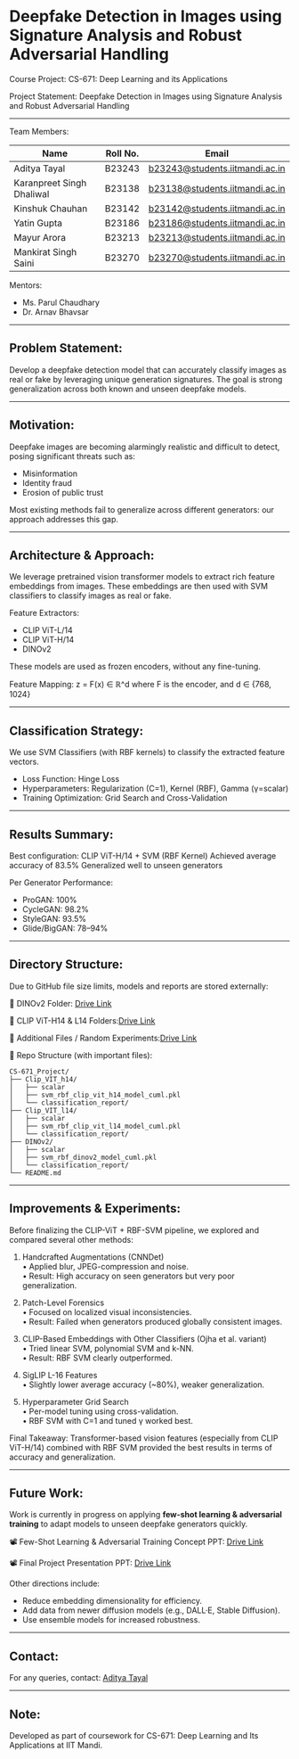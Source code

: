Deepfake Detection in Images using Signature Analysis and Robust Adversarial Handling
====================================================================================

Course Project: CS-671: Deep Learning and its Applications

Project Statement:
Deepfake Detection in Images using Signature Analysis and Robust Adversarial Handling

------------------------------------------------------------------------------------

Team Members:

Name                        | Roll No. | Email
----------------------------|----------|-----------------------------------------------
Aditya Tayal                | B23243   | b23243@students.iitmandi.ac.in
Karanpreet Singh Dhaliwal  | B23138   | b23138@students.iitmandi.ac.in
Kinshuk Chauhan             | B23142   | b23142@students.iitmandi.ac.in
Yatin Gupta                 | B23186   | b23186@students.iitmandi.ac.in
Mayur Arora                 | B23213   | b23213@students.iitmandi.ac.in
Mankirat Singh Saini        | B23270   | b23270@students.iitmandi.ac.in

Mentors:
- Ms. Parul Chaudhary
- Dr. Arnav Bhavsar

------------------------------------------------------------------------------------

Problem Statement:
------------------
Develop a deepfake detection model that can accurately classify images as real or fake 
by leveraging unique generation signatures. The goal is strong generalization across 
both known and unseen deepfake models.

------------------------------------------------------------------------------------

Motivation:
-----------
Deepfake images are becoming alarmingly realistic and difficult to detect, posing 
significant threats such as:
- Misinformation
- Identity fraud
- Erosion of public trust

Most existing methods fail to generalize across different generators: our approach 
addresses this gap.

------------------------------------------------------------------------------------

Architecture & Approach:
------------------------

We leverage pretrained vision transformer models to extract rich feature embeddings 
from images. These embeddings are then used with SVM classifiers to classify images 
as real or fake.

Feature Extractors:
- CLIP ViT-L/14
- CLIP ViT-H/14
- DINOv2

These models are used as frozen encoders, without any fine-tuning.

Feature Mapping:
z = F(x) ∈ ℝ^d  where F is the encoder, and d ∈ {768, 1024}

------------------------------------------------------------------------------------

Classification Strategy:
------------------------

We use SVM Classifiers (with RBF kernels) to classify the extracted feature vectors.

- Loss Function: Hinge Loss
- Hyperparameters: Regularization (C=1), Kernel (RBF), Gamma (γ=scalar)
- Training Optimization: Grid Search and Cross-Validation

------------------------------------------------------------------------------------

Results Summary:
----------------

Best configuration: CLIP ViT-H/14 + SVM (RBF Kernel)
Achieved average accuracy of 83.5%
Generalized well to unseen generators

Per Generator Performance:
- ProGAN:    100%
- CycleGAN:  98.2%
- StyleGAN:  93.5%
- Glide/BigGAN: 78–94%

------------------------------------------------------------------------------------

Directory Structure:
--------------------

Due to GitHub file size limits, models and reports are stored externally:

📁 DINOv2 Folder: [Drive Link](https://drive.google.com/drive/folders/1o-rxIA8mBluSk5WyvsWYKBJafrtU19mP)

📁 CLIP ViT-H14 & L14 Folders:[Drive Link](https://drive.google.com/drive/folders/1HWMmCz8TIfiMe6svDLCtQCoTkJACb50E)

📁 Additional Files / Random Experiments:[Drive Link](https://drive.google.com/drive/folders/1cei3Wf9XndkQgJdc96IiPbgrm9lZCVYT)

📂 Repo Structure (with important files):

```
CS-671_Project/
├── Clip_VIT_h14/
│   ├── scalar
│   ├── svm_rbf_clip_vit_h14_model_cuml.pkl
│   └── classification_report/
├── Clip_VIT_l14/
│   ├── scalar
│   ├── svm_rbf_clip_vit_l14_model_cuml.pkl
│   └── classification_report/
├── DINOv2/
│   ├── scalar
│   ├── svm_rbf_dinov2_model_cuml.pkl
│   └── classification_report/
└── README.md
```

------------------------------------------------------------------------------------

Improvements & Experiments:
---------------------------

Before finalizing the CLIP-ViT + RBF-SVM pipeline, we explored and compared several other methods:

1. Handcrafted Augmentations (CNNDet)  
   • Applied blur, JPEG-compression and noise.  
   • Result: High accuracy on seen generators but very poor generalization.

2. Patch-Level Forensics  
   • Focused on localized visual inconsistencies.  
   • Result: Failed when generators produced globally consistent images.

3. CLIP-Based Embeddings with Other Classifiers (Ojha et al. variant)  
   • Tried linear SVM, polynomial SVM and k-NN.  
   • Result: RBF SVM clearly outperformed.

4. SigLIP L-16 Features  
   • Slightly lower average accuracy (~80%), weaker generalization.

5. Hyperparameter Grid Search  
   • Per-model tuning using cross-validation.  
   • RBF SVM with C=1 and tuned γ worked best.

Final Takeaway:
Transformer-based vision features (especially from CLIP ViT-H/14) combined with 
RBF SVM provided the best results in terms of accuracy and generalization.

------------------------------------------------------------------------------------

Future Work:
------------

Work is currently in progress on applying **few-shot learning & adversarial training** to adapt models 
to unseen deepfake generators quickly.

📽️ Few-Shot Learning & Adversarial Training Concept PPT: [Drive Link](https://drive.google.com/file/d/1bFFZ-0i3eJBwT7fuRwZECMxyfnmg406-/view?usp=drivesdk)

📽️ Final Project Presentation PPT: [Drive Link](https://drive.google.com/file/d/1bGOYsq3QnbITUGEotX1A_Ua9PC5SCV00/view?usp=drivesdk)

Other directions include:
- Reduce embedding dimensionality for efficiency.
- Add data from newer diffusion models (e.g., DALL·E, Stable Diffusion).
- Use ensemble models for increased robustness.

------------------------------------------------------------------------------------

Contact:
--------

For any queries, contact: [Aditya Tayal](mailto:adityatayal404@gmail.com)

------------------------------------------------------------------------------------

Note:
-----
Developed as part of coursework for CS-671: Deep Learning and Its Applications at IIT Mandi.
